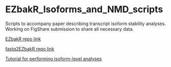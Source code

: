 # EZbakR_Isoforms_and_NMD_scripts
Scripts to accompany paper describing transcript isoform stability analyses. Working on FigShare submission to share all necessary data.

[EZbakR repo link](https://github.com/isaacvock/EZbakR)

[fastq2EZbakR repo link](https://github.com/isaacvock/fastq2EZbakR)

[Tutorial for performing isoform-level analyses](https://github.com/isaacvock/Isoform_Analysis_Tutorial)
